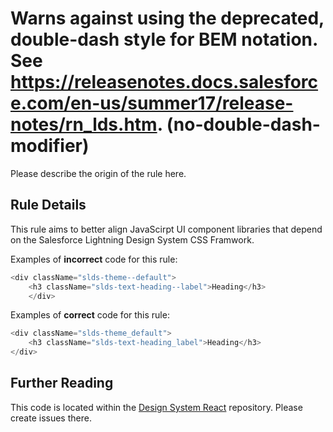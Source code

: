 # Warns against using the deprecated, double-dash style for BEM notation. See https://releasenotes.docs.salesforce.com/en-us/summer17/release-notes/rn_lds.htm. (no-double-dash-modifier)

Please describe the origin of the rule here.


## Rule Details

This rule aims to better align JavaScirpt UI component libraries that depend on the Salesforce Lightning Design System CSS Framwork.

Examples of **incorrect** code for this rule:

```js
<div className="slds-theme--default">
	<h3 className="slds-text-heading--label">Heading</h3>
	</div>
```

Examples of **correct** code for this rule:

```js
<div className="slds-theme_default">
	<h3 className="slds-text-heading_label">Heading</h3>
</div>
```

## Further Reading

This code is located within the [Design System React](https://github.com/salesforce/design-system-react) repository. Please create issues there.